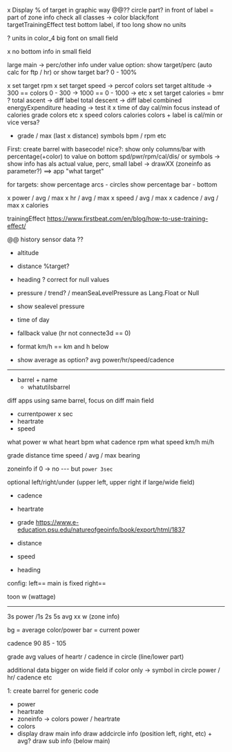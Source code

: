 x Display % of target in graphic way @@?? circle part? in front of label
= part of zone info check all classes -> color black/font  
targetTrainingEffect test
    bottom label, if too long show no units

? units in color_4 big font on small field

x no bottom info in small field

large main -> perc/other info under value
option: show target/perc (auto calc for ftp / hr)
    or show target bar? 0 - 100%


x set target rpm
x set target speed -> percof colors
set target altitude 
    -> 300 == colors 0 - 300
    -> 1000 == 0 - 1000
    -> etc
x set target calories = bmr ?
total ascent -> diff label total descent -> diff label combined
energyExpenditure 
heading -> test it
x time of day
cal/min focus instead of calories
grade colors etc 
x speed colors
calories colors + label is cal/min or vice versa?
- grade / max (last x distance)
symbols bpm / rpm etc

First: create barrel with basecode!
nice?: show only columns/bar with percentage(+color) to value on bottom 
spd/pwr/rpm/cal/dis/ or symbols
-> show info has als actual value, perc, small label
-> drawXX (zoneinfo as parameter?)
==> app "what target" 

for targets:
show percentage arcs - circles
show percentage bar - bottom

x power / avg / max
x hr / avg / max
x speed / avg / max
x cadence / avg / max
x calories 

trainingEffect  https://www.firstbeat.com/en/blog/how-to-use-training-effect/

@@ history sensor data ??


- altitude 
- distance %target?

- heading ? correct for null values
- pressure / trend? /  meanSeaLevelPressure as Lang.Float or Null 
- show sealevel pressure
- time of day

- fallback value (hr not connecte3d == 0)
- format km/h == km and h below
- show average as option? avg power/hr/speed/cadence
 -----


- barrel + name
    - whatutilsbarrel

diff apps using same barrel, focus on diff main field
- currentpower x sec
- heartrate
- speed

what power w
what heart bpm
what cadence rpm
what speed km/h mi/h

grade
distance
time
speed / avg / max 
bearing

zoneinfo
if 0 -> no --- but `power 3sec`


optional left/right/under (upper left, upper right if large/wide field)
- cadence
- heartrate

- grade https://www.e-education.psu.edu/natureofgeoinfo/book/export/html/1837
- distance

- speed
- heading

config: 
    left==<list>
    main is fixed
    right==<list>


toon w (wattage)

----------------
3s power /1s 2s 5s avg
xx w
(zone info)

bg = average color/power
bar = current power


cadence 
90 
85 - 105

grade
avg values of heartr / cadence  in circle (line/lower part)


additional data bigger on wide field
if color only -> symbol in circle power / hr/ cadence etc

1: create barrel for generic code
- power 
- heartrate
- zoneinfo -> colors power / heartrate
- colors
- display
    draw main info
    draw addcircle info (position left, right, etc) + avg?
    draw sub info (below main)

